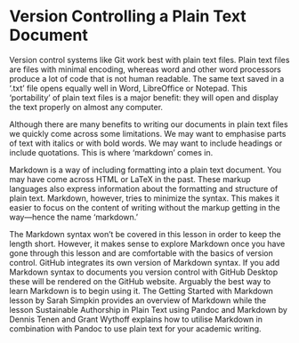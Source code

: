 # Version Controlling a Plain Text Document

Version control systems like Git work best with plain text files. Plain text files are files with minimal encoding, 
whereas word and other word processors produce a lot of code that is not human readable. The same text saved in a ‘.txt’ 
file opens equally well in Word, LibreOffice or Notepad. This ‘portability’ of plain text files is a major benefit: they 
will open and display the text properly on almost any computer.

Although there are many benefits to writing our documents in plain text files we quickly come across some limitations. 
We may want to emphasise parts of text with italics or with bold words. We may want to include headings or include quotations. 
This is where ‘markdown’ comes in.

Markdown is a way of including formatting into a plain text document. You may have come across HTML or LaTeX in the past. 
These markup languages also express information about the formatting and structure of plain text. Markdown, however, tries 
to minimize the syntax. This makes it easier to focus on the content of writing without the markup getting in the way—hence 
the name ‘markdown.’

The Markdown syntax won’t be covered in this lesson in order to keep the length short. However, it makes sense to explore 
Markdown once you have gone through this lesson and are comfortable with the basics of version control. GitHub integrates 
its own version of Markdown syntax. If you add Markdown syntax to documents you version control with GitHub Desktop these 
will be rendered on the GitHub website. Arguably the best way to learn Markdown is to begin using it. The Getting Started 
with Markdown lesson by Sarah Simpkin provides an overview of Markdown while the lesson Sustainable Authorship in Plain 
Text using Pandoc and Markdown by Dennis Tenen and Grant Wythoff explains how to utilise Markdown in combination with Pandoc 
to use plain text for your academic writing.
